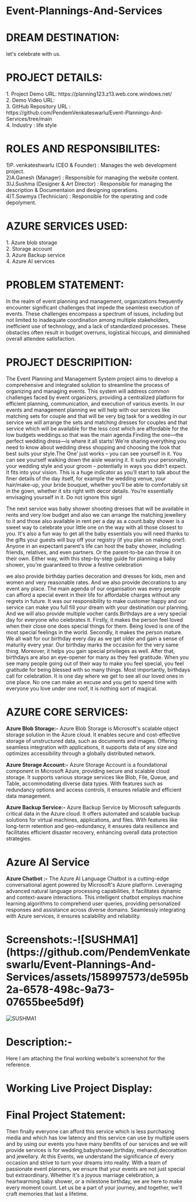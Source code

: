 # Event-Plannings-And-Services
<h1>DREAM DESTINATION:</h1>
let's celebrate with us.
<h1>PROJECT DETAILS:</h1>
1.	Project Demo URL: https://planning123.z13.web.core.windows.net/ <br>
2.	Demo Video URL: <br>
3.	GitHub Repository URL : https://github.com/PendemVenkateswarlu/Event-Plannings-And-Services/tree/main <br>
4.	Industry : life style<br>

<h1>ROLES AND RESPONSIBILITES:</h1>
1)P. venkateshwarlu (CEO & Founder)               : Manages the web development project.<br>
2)A.Ganesh (Manager)                              : Responsible for managing the website content.<br>
3)J.Sushma (Designer & Art Director)              : Responsible for managing the description & Documentaion and designing operations.<br>
4)T.Sowmya (Technician)                           : Responsible for the operating and code depolyment.<br>

<h1>AZURE SERVICES USED:</h1>
1.	Azure blob storage<br>
2.	Storage account<br>
3.	Azure Backup service<br>
4.	Azure AI services<br>

<h1>PROBLEM STATEMENT:</h1>
In the realm of event planning and management, organizations frequently encounter significant challenges that impede the seamless execution of events. These challenges encompass a spectrum of issues, including but not limited to inadequate coordination among multiple stakeholders, inefficient use of technology, and a lack of standardized processes. These obstacles often result in budget overruns, logistical hiccups, and diminished overall attendee satisfaction.

<h1>PROJECT DESCRIPITION:</h1>
The Event Planning and Management System project aims to develop a comprehensive and integrated solution to streamline the process of organizing and managing events. This system will address common challenges faced by event organizers, providing a centralized platform for efficient planning, communication, and execution of various events. In our events and management planning we will help with our services like matching sets for couple and that will be very big task for a wedding in our service we will arrange the sets and matching dresses for couples and that service which will be available for the less cost which are affordable for the low budgets weddings.so that was the main agenda.Finding the one—the perfect wedding dress—is where it all starts! We're sharing everything you need to know about wedding dress shopping and choosing the look that best suits your style.The One’ just works – you can see yourself in it. You can see yourself walking down the aisle wearing it. It suits your personality, your wedding style and your groom – potentially in ways you didn’t expect. It fits into your vision. This is a huge indicator as you’ll start to talk about the finer details of the day itself, for example the wedding venue, your hair/make-up, your bride bouquet, whether you’ll be able to comfortably sit in the gown, whether it sits right with decor details. You’re essentially envisaging yourself in it. Do not ignore this sign!
 
The next service was baby shower shooting dresses that will be available in rents and very low budget and also we can arrange the matching jewellery to it and those also available in rent per a day as a count.baby shower is a sweet way to celebrate your little one on the way with all those closest to you. It's also a fun way to get all the baby essentials you will need thanks to the gifts your guests will buy off your registry (if you plan on making one!).
Anyone in an expectant parent's life can host the baby shower, including friends, relatives, and even partners. Or the parent-to-be can throw it on their own. Either way, with this step-by-step guide for planning a baby shower, you're guaranteed to throw a festive celebration 

we also provide birthday parties decoration and dresses for kids, men and women and very reasonable rates. And we also provide decorations to any event any place. The main agenda of our organisation was every people can afford a special event in their life for affordable charges without any regrets in future. It was our responsibility to make customer happy and our service can make you full fill your dream with your destination our planning. And we will also provide multiple vocher cards.Birthdays are a very special day for everyone who celebrates it. Firstly, it makes the person feel loved when their close one does special things for them. Being loved is one of the most special feelings in the world.
Secondly, it makes the person mature. We all wait for our birthday every day as we get older and gain a sense of maturity every year. Our birthday marks the occasion for the very same thing. Moreover, it helps you gain special privileges as well.
After that, birthdays are also an eye-opener for many as they feel gratitude. When you see many people going out of their way to make you feel special, you feel gratitude for being blessed with so many things.
Most importantly, birthdays call for celebration. It is one day where we get to see all our loved ones in one place. No one can make an excuse and you get to spend time with everyone you love under one roof, it is nothing sort of magical.

<h1>AZURE CORE SERVICES:</h1>

<b>Azure Blob Storage:-</b>
Azure Blob Storage is Microsoft's scalable object storage solution in the Azure cloud. It enables secure and cost-effective storage of unstructured data, such as documents and images. Offering seamless integration with applications, it supports data of any size and optimizes accessibility through a globally distributed network. 

<b>Azure Storage Account:-</b> Azure Storage Account is a foundational component in Microsoft Azure, providing secure and scalable cloud storage. It supports various storage services like Blob, File, Queue, and Table, accommodating diverse data types. With features such as redundancy options and access controls, it ensures reliable and efficient data management.
 
 <b>Azure Backup Service:-</b> Azure Backup Service by Microsoft safeguards critical data in the Azure cloud. It offers automated and scalable backup solutions for virtual machines, applications, and files. With features like long-term retention and geo-redundancy, it ensures data resilience and facilitates efficient disaster recovery, enhancing overall data protection strategies.

<h1>Azure AI Service</h1>
<b>Azure Chatbot :-</b> The Azure AI Language Chatbot is a cutting-edge conversational agent powered by Microsoft's Azure platform. Leveraging advanced natural language processing capabilities, it facilitates dynamic and context-aware interactions. This intelligent chatbot employs machine learning algorithms to comprehend user queries, providing personalized responses and assistance across diverse domains. Seamlessly integrating with Azure services, it ensures scalability and reliability.
<h1>Screenshots:-![SUSHMA1](https://github.com/PendemVenkateswarlu/Event-Plannings-And-Services/assets/158997573/de595b2a-6578-498c-9a73-07655bee5d9f)</h1>

![SUSHMA1](https://github.com/PendemVenkateswarlu/Event-Plannings-And-Services/assets/158997573/de595b2a-6578-498c-9a73-07655bee5d9f)












<h1>Description:-</h1>
Here I am attaching the final working website's screenshot for the reference.
<h1>Working Live Project Display:</h1>





<h1>Final Project Statement:</h1>
Then finally everyone can afford this service which is less purchasing media and which has low latency and this service can use by multiple users and by using our events you have many benifits of our services and we will provide services is for wedding,babyshower,birthday, mehandi,decorattion and jewellary. At this Events, we understand the significance of every occasion and strive to turn your dreams into reality. With a team of passionate event planners, we ensure that your events are not just special but extraordinary. Whether it's a joyous marriage celebration, a heartwarming baby shower, or a milestone birthday, we are here to make every moment count. Let us be a part of your journey, and together, we'll craft memories that last a lifetime.
